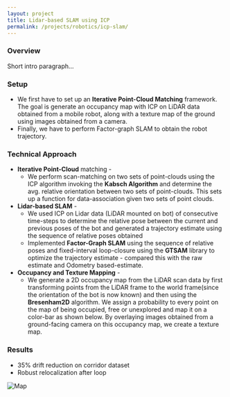 ```yaml
---
layout: project
title: Lidar-based SLAM using ICP
permalink: /projects/robotics/icp-slam/
---
```


### Overview
Short intro paragraph…

### Setup
 - We first have to set up an **Iterative Point-Cloud Matching** framework. The goal is generate an occupancy 
   map with ICP on LiDAR data obtained from a mobile robot, along with a texture map of the ground using images obtained from a camera.
 - Finally, we have to perform Factor-graph SLAM to obtain the robot trajectory.

### Technical Approach
- **Iterative Point-Cloud** matching - 
    - We perform scan-matching on two sets of point-clouds using the ICP algorithm invoking the **Kabsch      Algorithm** and determine the avg. relative orientation between two sets of 
    point-clouds. This sets up a function for data-association given two sets of point clouds.
- **Lidar-based SLAM** - 
    - We used ICP on Lidar data (LiDAR mounted on bot) of consecutive time-steps to determine the relative pose between the current and previous poses of the bot and generated a trajectory estimate using the sequence of relative poses obtained
    - Implemented **Factor-Graph SLAM** using the sequence of relative poses and fixed-interval loop-closure using the **GTSAM** library to optimize the trajectory estimate - compared this with the raw estimate and Odometry based-estimate.
- **Occupancy and Texture Mapping** - 
    - We generate a 2D occupancy map from the LiDAR scan data by first transforming points from the LiDAR frame to the world frame(since the orientation of the bot is now known) and then using the **Bresenham2D** algorithm. We assign a probability to every point on the map of being occupied, free or unexplored and map it on a color-bar as shown below. By overlaying images obtained from a ground-facing camera on this occupancy map, we create a texture map.

### Results
- 35% drift reduction on corridor dataset
- Robust relocalization after loop

![Map]( /assets/img/projects/icp-map.jpg )